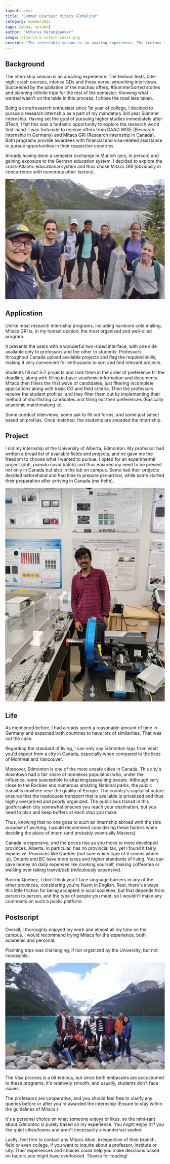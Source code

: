 ```yaml
---
layout: post
title: "Summer Diaries: Mitacs Globalink"
category: summer2022
tags: [wona, column]
author: "Atharva Karanjgaokar"
image: atharva-k-intern-cover.png
excerpt: "The internship season is an amazing experience. The tedious tests, late-night crash courses, and those nerve-wrenching interviews. Knowing what I wanted wasn’t on the table in this process, I chose the road less taken."
---
```


## Background

The internship season is an amazing experience. The tedious tests, late-night crash courses, intense GDs and those nerve-wrenching interviews. Succeeded by the jubilation of the machau offers, #SummerSorted stories and planning infinite trips for the rest of the semester. Knowing what I wanted wasn’t on the table in this process, I chose the road less taken.

Being a core/research enthusiast since 1st year of college, I decided to pursue a research internship as a part of my mandatory 3rd year Summer internship. Having set the goal of pursuing higher studies immediately after BTech, I felt this was a fantastic opportunity to explore the research world first-hand. I was fortunate to receive offers from DAAD WISE (Research internship in Germany) and Mitacs GRI (Research internship in Canada). Both programs provide awardees with financial and visa-related assistance to pursue opportunities in their respective countries.

Already having done a semester exchange in Munich (yes, in person) and gaining exposure to the German education system, I decided to explore the cross-Atlantic educational system and thus chose Mitacs GRI (obviously in concurrence with numerous other factors).

![pic0](/images/posts/atharva-k-intern-01.jpg)

## Application

Unlike most research internship programs, including hardcore cold mailing, Mitacs GRI is, in my honest opinion, the most organised and well-oiled program.

It presents the users with a wonderful two-sided interface, with one side available only to professors and the other to students. Professors throughout Canada upload available projects and flag the required skills, making it very convenient for enthusiasts to sort and find relevant projects.

Students fill out 3-7 projects and rank them in the order of preference till the deadline, along with filling in basic academic information and documents. Mitacs then filters the first wave of candidates, just filtering incomplete applications along with basic CG and field criteria. Then the professors receive the student profiles, and they filter them out by implementing their method of shortlisting candidates and filling out their preferences (Basically academic matchmaking :p)

Some conduct interviews, some ask to fill out forms, and some just select based on profiles. Once matched, the students are awarded the internship.

## Project

I did my internship at the University of Alberta, Edmonton. My professor had written a broad list of available fields and projects, and he gave me the freedom to choose what I wanted to pursue. I opted for an experimental project (duh, pseudo covid batch) and thus ensured my need to be present not only in Canada but also in the lab on campus. Some had their projects decided beforehand and had time to prepare pre-arrival, while some started their preparation after arriving in Canada (me hehe).

![pic0](/images/posts/atharva-k-intern-02.jpg)

## Life

As mentioned before, I had already spent a reasonable amount of time in Germany and expected both countries to have lots of similarities. That was not the case.

Regarding the standard of living, I can only say Edmonton lags from what you'd expect from a city in Canada, especially when compared to the likes of Montreal and Vancouver.

Moreover, Edmonton is one of the most unsafe cities in Canada. This city's downtown had a fair share of homeless population who, under the influence, were susceptible to attacking/assaulting people. Although very close to the Rockies and numerous amazing National parks, the public transit is nowhere near the quality of Europe. The country's capitalist nature ensures that the inadequate transport that is available is privatized and thus highly overpriced and poorly organized. The public bus transit in this godforsaken city somewhat ensures you reach your destination, but you need to plan and keep buffers at each stop you make.

Thus, knowing that no one goes to such an internship abroad with the sole purpose of working, I would recommend considering these factors when deciding the place of intern (and probably eventually Masters).

Canada is expensive, and the prices rise as you move to more developed provinces. Alberta, in particular, has no provincial tax, yet I found it fairly expensive. Provinces like Quebec (not sure which type of é comes where :p), Ontario and BC have more taxes and higher standards of living. You can save money on daily expenses like cooking yourself, making coffee/tea or walking over taking transit/cab (ridiculously expensive).

Barring Quebec, I don't think you'll face language barriers in any of the other provinces, considering you're fluent in English. Rest, there's always this little friction for being accepted in local societies, but that depends from person to person, and the type of people you meet, so I wouldn't make any comments on such a public platform.

## Postscript

Overall, I thoroughly enjoyed my work and almost all my time on the campus. I would recommend trying Mitacs for the experience, both academic and personal.

Planning trips was challenging, if not organized by the University, but not impossible.

![pic0](/images/posts/atharva-k-intern-03.jpg)

The Visa process is a bit tedious, but since both embassies are accustomed to these programs, it's relatively smooth, and usually, students don't face issues.

The professors are cooperative, and you should feel free to clarify any queries before or after you're awarded the internship (Ensure to stay within the guidelines of Mitacs.)

It's a personal choice on what someone enjoys or likes, so the mini-rant about Edmonton is purely based on my experience. You might enjoy it if you like quiet cities/towns and aren't necessarily a wanderlust seeker.

Lastly, feel free to contact any Mitacs Alum, irrespective of their branch, field or even college, if you want to inquire about a professor, institute or city. Their experiences and choices could help you make decisions based on factors you might have overlooked. Thanks for reading!

